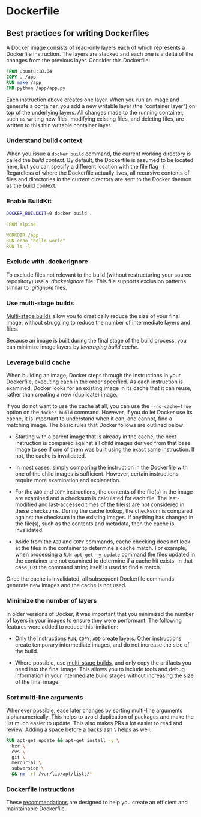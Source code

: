 # Dockerfile

## Best practices for writing Dockerfiles

A Docker image consists of read-only layers each of which represents a Dockerfile instruction. The layers are stacked and each one is a delta of the changes from the previous layer. Consider this Dockerfile:

```dockerfile
FROM ubuntu:18.04
COPY . /app
RUN make /app
CMD python /app/app.py
```

Each instruction above creates one layer. When you run an image and generate a container, you add a new writable layer (the “container layer”) on top of the underlying layers. All changes made to the running container, such as writing new files, modifying existing files, and deleting files, are written to this thin writable container layer.

### Understand build context

When you issue a `docker build` command, the current working directory is called the *build context*. By default, the Dockerfile is assumed to be located here, but you can specify a different location with the file flag `-f`. Regardless of where the Dockerfile actually lives, all recursive contents of files and directories in the current directory are sent to the Docker daemon as the build context.

### Enable BuildKit

```bash
DOCKER_BUILDKIT=0 docker build .
```

```yml
FROM alpine

WORKDIR /app
RUN echo "hello world"
RUN ls -l
```

### Exclude with .dockerignore

To exclude files not relevant to the build (without restructuring your source repository) use a *.dockerignore* file. This file supports exclusion patterns similar to *.gitignore* files.

### Use multi-stage builds

[Multi-stage builds](https://docs.docker.com/develop/develop-images/multistage-build/) allow you to drastically reduce the size of your final image, without struggling to reduce the number of intermediate layers and files.

Because an image is built during the final stage of the build process, you can minimize image layers by *leveraging build cache*.

### Leverage build cache

When building an image, Docker steps through the instructions in your Dockerfile, executing each in the order specified. As each instruction is examined, Docker looks for an existing image in its cache that it can reuse, rather than creating a new (duplicate) image.

If you do not want to use the cache at all, you can use the `--no-cache=true` option on the `docker build` command. However, if you do let Docker use its cache, it is important to understand when it can, and cannot, find a matching image. The basic rules that Docker follows are outlined below:

- Starting with a parent image that is already in the cache, the next instruction is compared against all child images derived from that base image to see if one of them was built using the exact same instruction. If not, the cache is invalidated.

- In most cases, simply comparing the instruction in the Dockerfile with one of the child images is sufficient. However, certain instructions require more examination and explanation.

- For the `ADD` and `COPY` instructions, the contents of the file(s) in the image are examined and a checksum is calculated for each file. The last-modified and last-accessed times of the file(s) are not considered in these checksums. During the cache lookup, the checksum is compared against the checksum in the existing images. If anything has changed in the file(s), such as the contents and metadata, then the cache is invalidated.

- Aside from the `ADD` and `COPY` commands, cache checking does not look at the files in the container to determine a cache match. For example, when processing a `RUN apt-get -y update` command the files updated in the container are not examined to determine if a cache hit exists. In that case just the command string itself is used to find a match.

Once the cache is invalidated, all subsequent Dockerfile commands generate new images and the cache is not used.

### Minimize the number of layers

In older versions of Docker, it was important that you minimized the number of layers in your images to ensure they were performant. The following features were added to reduce this limitation:

- Only the instructions `RUN`, `COPY`, `ADD` create layers. Other instructions create temporary intermediate images, and do not increase the size of the build.

- Where possible, use [multi-stage builds](https://docs.docker.com/develop/develop-images/multistage-build/), and only copy the artifacts you need into the final image. This allows you to include tools and debug information in your intermediate build stages without increasing the size of the final image.

### Sort multi-line arguments

Whenever possible, ease later changes by sorting multi-line arguments alphanumerically. This helps to avoid duplication of packages and make the list much easier to update. This also makes PRs a lot easier to read and review. Adding a space before a backslash `\` helps as well:

```dockerfile
RUN apt-get update && apt-get install -y \
  bzr \
  cvs \
  git \
  mercurial \
  subversion \
  && rm -rf /var/lib/apt/lists/*
```

### Dockerfile instructions

These [recommendations](https://docs.docker.com/develop/develop-images/dockerfile_best-practices/#dockerfile-instructions) are designed to help you create an efficient and maintainable Dockerfile.
